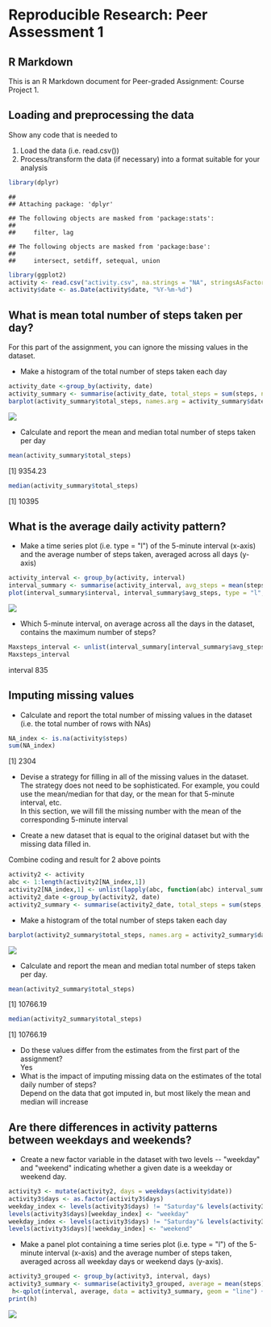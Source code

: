 # Reproducible Research: Peer Assessment 1



## R Markdown

This is an R Markdown document for Peer-graded Assignment: Course Project 1.

## Loading and preprocessing the data
Show any code that is needed to  
1. Load the data (i.e. read.csv())  
2. Process/transform the data (if necessary) into a format suitable for your analysis


```r
library(dplyr)
```

```
## 
## Attaching package: 'dplyr'
```

```
## The following objects are masked from 'package:stats':
## 
##     filter, lag
```

```
## The following objects are masked from 'package:base':
## 
##     intersect, setdiff, setequal, union
```

```r
library(ggplot2)
activity <- read.csv("activity.csv", na.strings = "NA", stringsAsFactors = FALSE)
activity$date <- as.Date(activity$date, "%Y-%m-%d")
```

## What is mean total number of steps taken per day?
For this part of the assignment, you can ignore the missing values in the dataset.  

- Make a histogram of the total number of steps taken each day  

```r
activity_date <-group_by(activity, date)
activity_summary <- summarise(activity_date, total_steps = sum(steps, na.rm = TRUE), mean_steps = mean(steps, na.rm = TRUE), median_steps = median(steps, na.rm = TRUE))
barplot(activity_summary$total_steps, names.arg = activity_summary$date)
```

![](PA1_template_files/figure-html/histogram1-1.png)<!-- -->
  
- Calculate and report the mean and median total number of steps taken per day  

```r
mean(activity_summary$total_steps)
```

[1] 9354.23

```r
median(activity_summary$total_steps)
```

[1] 10395
  
## What is the average daily activity pattern?
  
- Make a time series plot (i.e. type = "l") of the 5-minute interval (x-axis) and the average number of steps taken, averaged across all days (y-axis)  

```r
activity_interval <- group_by(activity, interval)
interval_summary <- summarise(activity_interval, avg_steps = mean(steps, na.rm = TRUE))
plot(interval_summary$interval, interval_summary$avg_steps, type = "l", xlab = "Interval", ylab ="average steps")
```

![](PA1_template_files/figure-html/plot1-1.png)<!-- -->

- Which 5-minute interval, on average across all the days in the dataset, contains the maximum number of steps?  

```r
Maxsteps_interval <- unlist(interval_summary[interval_summary$avg_steps == max(interval_summary$avg_steps),1])
Maxsteps_interval
```

interval 
     835 

## Imputing missing values
  
- Calculate and report the total number of missing values in the dataset (i.e. the total number of rows with NAs)

```r
NA_index <- is.na(activity$steps)
sum(NA_index)
```

[1] 2304
  
- Devise a strategy for filling in all of the missing values in the dataset. The strategy does not need to be sophisticated. For example, you could use the mean/median for that day, or the mean for that 5-minute interval, etc.  
In this section, we will fill the missing number with the mean of the corresponding 5-minute interval
  
- Create a new dataset that is equal to the original dataset but with the missing data filled in.

Combine coding and result for 2 above points

```r
activity2 <- activity
abc <- 1:length(activity2[NA_index,1])
activity2[NA_index,1] <- unlist(lapply(abc, function(abc) interval_summary[(activity2[abc,3] == interval_summary$interval),2]))
activity2_date <-group_by(activity2, date)
activity2_summary <- summarise(activity2_date, total_steps = sum(steps, na.rm = TRUE), mean_steps = mean(steps, na.rm = TRUE), median_steps = median(steps, na.rm = TRUE))
```
  
- Make a histogram of the total number of steps taken each day   

```r
barplot(activity2_summary$total_steps, names.arg = activity2_summary$date)
```

![](PA1_template_files/figure-html/histogram2-1.png)<!-- -->
  
- Calculate and report the mean and median total number of steps taken per day. 

```r
mean(activity2_summary$total_steps)
```

[1] 10766.19

```r
median(activity2_summary$total_steps)
```

[1] 10766.19
  
- Do these values differ from the estimates from the first part of the assignment?  
Yes  
- What is the impact of imputing missing data on the estimates of the total daily number of steps?  
Depend on the data that got imputed in, but most likely the mean and median will increase  
  
## Are there differences in activity patterns between weekdays and weekends?
  
- Create a new factor variable in the dataset with two levels -- "weekday" and "weekend" indicating whether a given date is a weekday or weekend day.  

```r
activity3 <- mutate(activity2, days = weekdays(activity$date))
activity3$days <- as.factor(activity3$days)
weekday_index <- levels(activity3$days) != "Saturday"& levels(activity3$days) != "Sunday"
levels(activity3$days)[weekday_index] <- "weekday"
weekday_index <- levels(activity3$days) != "Saturday"& levels(activity3$days) != "Sunday"
levels(activity3$days)[!weekday_index] <- "weekend"
```
  
- Make a panel plot containing a time series plot (i.e. type = "l") of the 5-minute interval (x-axis) and the average number of steps taken, averaged across all weekday days or weekend days (y-axis). 

```r
activity3_grouped <- group_by(activity3, interval, days)
activity3_summary <- summarise(activity3_grouped, average = mean(steps))
 h<-qplot(interval, average, data = activity3_summary, geom = "line") + facet_wrap( ~ days, nrow = 2)
print(h)
```

![](PA1_template_files/figure-html/plot2-1.png)<!-- -->

